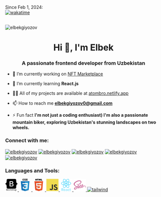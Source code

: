Since Feb 1, 2024: <br>
[![wakatime](https://wakatime.com/badge/user/018d6315-9e1f-43e0-b4a5-8e5e402d8778.svg)](https://wakatime.com/@018d6315-9e1f-43e0-b4a5-8e5e402d8778) <br> <br>
<p align="left"> <img src="https://komarev.com/ghpvc/?username=elbekgiyozov&label=Profile%20views&color=0e75b6&style=flat" alt="elbekgiyozov" /> </p>

 
<h1 align="center">Hi 👋, I'm Elbek</h1>
<h3 align="center">A passionate frontend developer from Uzbekistan</h3>

- 🔭 I’m currently working on [NFT Marketplace](nftmarketplace-atom.netlify.app)

- 🌱 I’m currently learning **React.js**

- 👨‍💻 All of my projects are available at [atombro.netlify.app](atombro.netlify.app)

- 📫 How to reach me **elbekgiyozov0@gmail.com**

- ⚡ Fun fact **I'm not just a coding enthusiast) I'm also a passionate mountain biker, exploring Uzbekistan's stunning landscapes on two wheels.**

<h3 align="left">Connect with me:</h3>
<p align="left">
<a href="https://codepen.io/elbekgiyozov" target="blank"><img align="center" src="https://raw.githubusercontent.com/rahuldkjain/github-profile-readme-generator/master/src/images/icons/Social/codepen.svg" alt="elbekgiyozov" height="30" width="40" /></a>
<a href="https://linkedin.com/in/elbekgiyozov" target="blank"><img align="center" src="https://raw.githubusercontent.com/rahuldkjain/github-profile-readme-generator/master/src/images/icons/Social/linked-in-alt.svg" alt="elbekgiyozov" height="30" width="40" /></a>
<a href="https://fb.com/elbekgiyozov" target="blank"><img align="center" src="https://raw.githubusercontent.com/rahuldkjain/github-profile-readme-generator/master/src/images/icons/Social/facebook.svg" alt="elbekgiyozov" height="30" width="40" /></a>
<a href="https://instagram.com/elbekgiyozov" target="blank"><img align="center" src="https://raw.githubusercontent.com/rahuldkjain/github-profile-readme-generator/master/src/images/icons/Social/instagram.svg" alt="elbekgiyozov" height="30" width="40" /></a>
<a href="https://www.youtube.com/c/elbekgiyozov" target="blank"><img align="center" src="https://raw.githubusercontent.com/rahuldkjain/github-profile-readme-generator/master/src/images/icons/Social/youtube.svg" alt="elbekgiyozov" height="30" width="40" /></a>
</p>

<h3 align="left">Languages and Tools:</h3>
<p align="left"> <a href="https://getbootstrap.com" target="_blank" rel="noreferrer"> <img src="https://raw.githubusercontent.com/devicons/devicon/master/icons/bootstrap/bootstrap-plain-wordmark.svg" alt="bootstrap" width="40" height="40"/> </a> <a href="https://www.w3schools.com/css/" target="_blank" rel="noreferrer"> <img src="https://raw.githubusercontent.com/devicons/devicon/master/icons/css3/css3-original-wordmark.svg" alt="css3" width="40" height="40"/> </a> <a href="https://www.w3.org/html/" target="_blank" rel="noreferrer"> <img src="https://raw.githubusercontent.com/devicons/devicon/master/icons/html5/html5-original-wordmark.svg" alt="html5" width="40" height="40"/> </a> <a href="https://developer.mozilla.org/en-US/docs/Web/JavaScript" target="_blank" rel="noreferrer"> <img src="https://raw.githubusercontent.com/devicons/devicon/master/icons/javascript/javascript-original.svg" alt="javascript" width="40" height="40"/> </a> <a href="https://reactjs.org/" target="_blank" rel="noreferrer"> <img src="https://raw.githubusercontent.com/devicons/devicon/master/icons/react/react-original-wordmark.svg" alt="react" width="40" height="40"/> </a> <a href="https://sass-lang.com" target="_blank" rel="noreferrer"> <img src="https://raw.githubusercontent.com/devicons/devicon/master/icons/sass/sass-original.svg" alt="sass" width="40" height="40"/> </a> <a href="https://tailwindcss.com/" target="_blank" rel="noreferrer"> <img src="https://www.vectorlogo.zone/logos/tailwindcss/tailwindcss-icon.svg" alt="tailwind" width="40" height="40"/> </a> </p>
